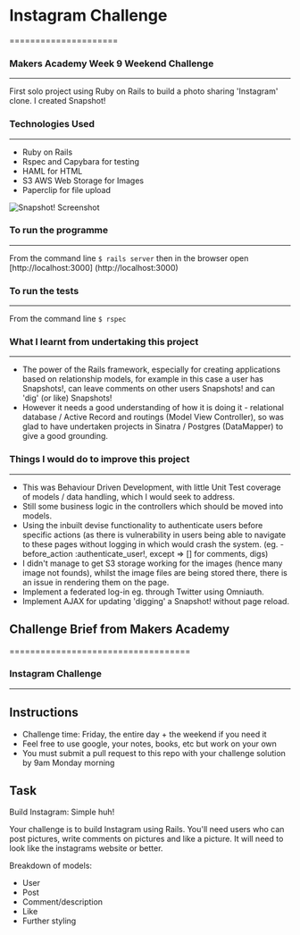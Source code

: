 # Instagram Challenge
=====================

### Makers Academy Week 9 Weekend Challenge
-------------------------------------------

First solo project using Ruby on Rails to build a photo sharing 'Instagram' clone. I created Snapshot!

### Technologies Used
---------------------

- Ruby on Rails
- Rspec and Capybara for testing
- HAML for HTML
- S3 AWS Web Storage for Images
- Paperclip for file upload

![Snapshot! Screenshot](https://github.com/andygnewman/instagram-challenge/blob/master/Snapshot%20Screenshot.png)

### To run the programme
------------------------

From the command line `$ rails server` then in the browser open [http://localhost:3000] (http://localhost:3000)

### To run the tests
--------------------

From the command line `$ rspec`

### What I learnt from undertaking this project
----------------------------------------------

- The power of the Rails framework, especially for creating applications based on relationship models, for example in this case a user has Snapshots!, can leave comments on other users Snapshots! and can 'dig' (or like) Snapshots!
- However it needs a good understanding of how it is doing it - relational database / Active Record and routings (Model View Controller), so was glad to have undertaken projects in Sinatra / Postgres (DataMapper) to give a good grounding.

### Things I would do to improve this project
---------------------------------------------

- This was Behaviour Driven Development, with little Unit Test coverage of models / data handling, which I would seek to address.
- Still some business logic in the controllers which should be moved into models.
- Using the inbuilt devise functionality to authenticate users before specific actions (as there is vulnerability in users being able to navigate to these pages without logging in which would crash the system. (eg. - before_action :authenticate_user!, except => [] for comments, digs)
- I didn't manage to get S3 storage working for the images (hence many image not founds), whilst the image files are being stored there, there is an issue in rendering them on the page.
- Implement a federated log-in eg. through Twitter using Omniauth.
- Implement AJAX for updating 'digging' a Snapshot! without page reload.

## Challenge Brief from Makers Academy
===================================

### Instagram Challenge
-----------------------

Instructions
-------
* Challenge time: Friday, the entire day + the weekend if you need it
* Feel free to use google, your notes, books, etc but work on your own
* You must submit a pull request to this repo with your challenge solution by 9am Monday morning

Task
-----

Build Instagram: Simple huh!

Your challenge is to build Instagram using Rails. You'll need users who can post pictures, write comments on pictures and like a picture. It will need to look like the instagrams website or better. 

Breakdown of models:
- User
- Post
- Comment/description
- Like
- Further styling

